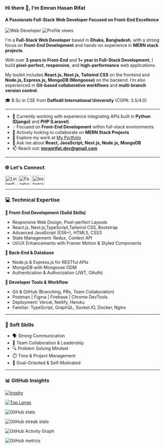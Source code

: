 ### Hi there 👋, I'm Emran Hasan Rifat
#### A Passionate Full-Stack Web Developer Focused on Front-End Excellence

![Web Developer](https://raw.githubusercontent.com/shakilahmedatik/shakilahmedatik/main/banner.jpg)
![Profile views](https://gpvc.arturio.dev/emranrifat)

I'm a **Full-Stack Web Developer** based in **Dhaka, Bangladesh**, with a strong focus on **Front-End Development** and hands-on experience in **MERN stack projects**.

With over **3 years in Front-End** and **1+ year in Full-Stack Development**, I build **pixel-perfect**, **responsive**, and **high-performance** web applications.

My toolkit includes **React.js, Next.js, Tailwind CSS** on the frontend and **Node.js, Express.js, MongoDB (Mongoose)** on the backend. I’m also experienced in **Git-based collaborative workflows** and **multi-branch version control**.

🎓 B.Sc in CSE from **Daffodil International University** (CGPA: 3.5/4.0)



---

- 🌱 Currently working with experience integrating APIs built in **Python (Django)** and **PHP (Laravel)**
- 💡 Focused on **Front-End Development** within full-stack environments
- 👯 Actively looking to collaborate on **MERN Stack Projects**
- 💼 Explore my work at [My Portfolio](https://emranrifat.github.io/new-portfolio/)
- 💬 Ask me about **React, JavaScript, Next.js, Node.js, MongoDB**
- 📫 Reach out: **imranrifat.dev@gmail.com**

---

### 🌐 Let's Connect

<p align="left">
<a href="https://www.linkedin.com/in/emran-rifat/" target="blank"><img align="center" src="https://raw.githubusercontent.com/rahuldkjain/github-profile-readme-generator/master/src/images/icons/Social/linked-in-alt.svg" alt="LinkedIn" height="30" width="40" /></a>
<a href="https://www.facebook.com/emranhasan.rifat.7" target="blank"><img align="center" src="https://raw.githubusercontent.com/rahuldkjain/github-profile-readme-generator/master/src/images/icons/Social/facebook.svg" alt="Facebook" height="30" width="40" /></a>
<a href="https://instagram.com/emran_hasan_rifat" target="blank"><img align="center" src="https://raw.githubusercontent.com/rahuldkjain/github-profile-readme-generator/master/src/images/icons/Social/instagram.svg" alt="Instagram" height="30" width="40" /></a>
</p>

---

### 💻 Technical Expertise

**🔹 Front-End Development (Solid Skills)**  
- Responsive Web Design, Pixel-perfect Layouts  
- React.js, Next.js,TypeScript,Tailwind CSS, Bootstrap  
- Advanced JavaScript (ES6+), HTML5, CSS3  
- State Management: Redux, Context API  
- UI/UX Enhancements with Framer Motion & Styled Components

**🔹 Back-End & Database**  
- Node.js & Express.js for RESTful APIs  
- MongoDB with Mongoose ODM  
- Authentication & Authorization (JWT, OAuth)

**🔹 Developer Tools & Workflow**  
- Git & GitHub (Branching, PRs, Team Collaboration)  
- Postman | Figma | Firebase | Chrome DevTools  
- Deployment: Vercel, Netlify, Heroku  
- Familiar: TypeScript, GraphQL, Socket.IO, Docker, Nginx

---

### 🔑 Soft Skills

- 🗣️ Strong Communication  
- 🤝 Team Collaboration & Leadership  
- 🔍 Problem Solving Mindset  
- ⏱️ Time & Project Management  
- 📌 Goal-Oriented & Self-Motivated

---

### 📊 GitHub Insights

[![trophy](https://github-profile-trophy.vercel.app/?username=emranrifat&theme=onedark)](https://github.com/ryo-ma/github-profile-trophy)

[![Top Langs](https://github-readme-stats.vercel.app/api/top-langs/?username=emranrifat&layout=compact)](https://github.com/anuraghazra/github-readme-stats)

![GitHub stats](https://github-readme-stats.vercel.app/api?username=emranrifat&show_icons=true&count_private=true)

![GitHub streak stats](https://streak-stats.demolab.com?user=emranrifat)

![GitHub Activity Graph](https://activity-graph.herokuapp.com/graph?username=emranrifat)

![GitHub metrics](https://metrics.lecoq.io/emranrifat)
